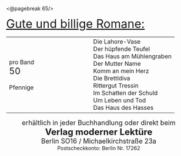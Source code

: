 <@pagebreak 65/>

<div style="font-size: xx-large; text-decoration: underline;">Gute und billige
Romane:</div>

<table style="table-layout:fixed">
<tr><td style="width:50%; valign:bottom;">pro Band<br/>
<div style="font-size: x-large;">50</div><br/>
Pfennige</td>
<td style="width:50%; white-space: pre-wrap;">Die Lahore-Vase
Der hüpfende Teufel
Das Haus am Mühlengraben
Der Mutter Name
Komm an mein Herz
Die Brettldiva
Rittergut Tressin
Im Schatten der Schuld
Um Leben und Tod
Das Haus des Hasses</td></tr>
</table>

<div style="font-size: large; text-align: center;">erhältlich in jeder Buchhandlung oder direkt beim</div>
<div style="font-size: x-large; text-align: center; font-weight: bold;">Verlag moderner Lektüre</div>
<div style="font-size: large; text-align: center;">Berlin SO16 / Michaelkirchstraße 23a</div>
<div style="font-size: normal; text-align: center;">Postscheckkonto: Berlin Nr. 17262</div>


